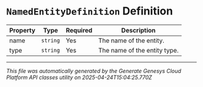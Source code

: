 # `NamedEntityDefinition` Definition

| Property | Type | Required | Description |
|----------|------|----------|-------------|
| name | `string` | Yes | The name of the entity. |
| type | `string` | Yes | The name of the entity type. |

---

*This file was automatically generated by the Generate Genesys Cloud Platform API classes utility on 2025-04-24T15:04:25.770Z*